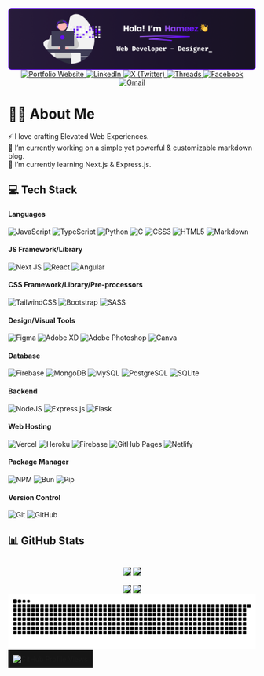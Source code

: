 <img align="center" src="https://github.com/HameezExE/HameezExE/blob/main/HeaderGH.png">

<div align="center">
  <a href="https://hameezexe.github.io" target="_blank">
    <img src="https://img.shields.io/badge/Portfolio-151515?logo=hashicorp&logoColor=6B2EE4&style=for-the-badge" alt="Portfolio Website" />
  </a>
  <a href="https://linkedin.com/in/HameezExE" target="_blank">
    <img src="https://img.shields.io/badge/LinkedIn-151515?logo=linkedin&logoColor=0A66C2&style=for-the-badge" alt="LinkedIn" />
  </a>
  <a href="https://x.com/HameezExE" target="_blank">
    <img src="https://img.shields.io/badge/X-151515?logo=x&logoColor=white&style=for-the-badge" alt="X (Twitter)" />
  </a>
  <a href="https://threads.net/@HameezExE" target="_blank">
    <img src="https://img.shields.io/badge/Threads-151515?logo=threads&logoColor=white&style=for-the-badge" alt="Threads" />
  </a>
  <a href="https://facebook.com/HameezExE" target="_blank">
    <img src="https://img.shields.io/badge/Facebook-151515?logo=facebook&logoColor=1877F2&style=for-the-badge" alt="Facebook" />
  </a>
  <a href="mailto:hameezexe@gmail.com" target="_blank">
    <img src="https://img.shields.io/badge/Gmail-151515?logo=gmail&logoColor=EA4335&style=for-the-badge" alt="Gmail" />
  </a>
</div>

# 👨‍💻 About Me

⚡ I love crafting Elevated Web Experiences.<br>🔭 I’m currently working on a simple yet powerful & customizable markdown blog.<br>🌱 I’m currently learning Next.js & Express.js.

## 💻 Tech Stack

#### Languages

![JavaScript](https://img.shields.io/badge/-JavaScript-151515?style=for-the-badge&logo=javascript&logoColor=white)
![TypeScript](https://img.shields.io/badge/-TypeScript-151515?style=for-the-badge&logo=typescript&logoColor=white)
![Python](https://img.shields.io/badge/-Python-151515?style=for-the-badge&logo=python&logoColor=white)
![C](https://img.shields.io/badge/-C-151515?style=for-the-badge&logo=c&logoColor=white)
![CSS3](https://img.shields.io/badge/-CSS3-151515?style=for-the-badge&logo=css3&logoColor=white)
![HTML5](https://img.shields.io/badge/-HTML5-151515?style=for-the-badge&logo=html5&logoColor=white)
![Markdown](https://img.shields.io/badge/-Markdown-151515?style=for-the-badge&logo=markdown&logoColor=white)

#### JS Framework/Library

![Next JS](https://img.shields.io/badge/-NextJS-151515?style=for-the-badge&logo=next.js)
![React](https://img.shields.io/badge/-ReactJS-151515?style=for-the-badge&logo=react)
![Angular](https://img.shields.io/badge/-AngularJS-151515?style=for-the-badge&logo=angular)

#### CSS Framework/Library/Pre-processors

![TailwindCSS](https://img.shields.io/badge/-TailwindCSS-151515?style=for-the-badge&logo=tailwind-css)
![Bootstrap](https://img.shields.io/badge/-Bootstrap-151515?style=for-the-badge&logo=bootstrap)
![SASS](https://img.shields.io/badge/-SASS-151515?style=for-the-badge&logo=sass)

#### Design/Visual Tools

![Figma](https://img.shields.io/badge/-Figma-151515?style=for-the-badge&logo=figma&logoColor=white)
![Adobe XD](https://img.shields.io/badge/-Adobe%20XD-151515?style=for-the-badge&logo=adobexd&logoColor=white)
![Adobe Photoshop](https://img.shields.io/badge/-Adobe%20Photoshop-151515?style=for-the-badge&logo=adobephotoshop&logoColor=white)
![Canva](https://img.shields.io/badge/-Canva-151515?style=for-the-badge&logo=canva&logoColor=white)

#### Database

![Firebase](https://img.shields.io/badge/-Firebase-151515?style=for-the-badge&logo=firebase&logoColor=white)
![MongoDB](https://img.shields.io/badge/-MongoDB-151515?style=for-the-badge&logo=mongodb&logoColor=white)
![MySQL](https://img.shields.io/badge/-MySQL-151515?style=for-the-badge&logo=mysql&logoColor=white)
![PostgreSQL](https://img.shields.io/badge/-PostgreSQL-151515?style=for-the-badge&logo=postgresql&logoColor=white)
![SQLite](https://img.shields.io/badge/-SQLite-151515?style=for-the-badge&logo=sqlite&logoColor=white)

#### Backend

![NodeJS](https://img.shields.io/badge/-NodeJS-151515?style=for-the-badge&logo=node.js&logoColor=white)
![Express.js](https://img.shields.io/badge/-ExpressJS-151515?style=for-the-badge&logo=express&logoColor=white)
![Flask](https://img.shields.io/badge/-Flask-151515?style=for-the-badge&logo=flask&logoColor=white)

#### Web Hosting

![Vercel](https://img.shields.io/badge/-Vercel-151515?style=for-the-badge&logo=vercel)
![Heroku](https://img.shields.io/badge/-Heroku-151515?style=for-the-badge&logo=heroku)
![Firebase](https://img.shields.io/badge/-Firebase-151515?style=for-the-badge&logo=firebase)
![GitHub Pages](https://img.shields.io/badge/-GitHub%20Pages-151515?style=for-the-badge&logo=github)
![Netlify](https://img.shields.io/badge/-Netlify-151515?style=for-the-badge&logo=netlify)

#### Package Manager

![NPM](https://img.shields.io/badge/-NPM-151515?style=for-the-badge&logo=npm&logoColor=white)
![Bun](https://img.shields.io/badge/-Bun-151515?style=for-the-badge&logo=bun&logoColor=white)
![Pip](https://img.shields.io/badge/-Pip-151515?style=for-the-badge&logo=pypi&logoColor=white)

#### Version Control

![Git](https://img.shields.io/badge/-Git-151515?style=for-the-badge&logo=git)
![GitHub](https://img.shields.io/badge/-GitHub-151515?style=for-the-badge&logo=github)

## 📊 GitHub Stats

<div align="center">
  <br/>
  <div align="center">
  <img src="https://github-readme-stats.vercel.app/api?username=HameezExE&theme=dark&show_icons=true&hide_border=true&count_private=true&include_all_commits=true" height="180" style="background-color:#151515;" />
  <img src="https://github-readme-stats.vercel.app/api/top-langs/?username=HameezExE&layout=compact&theme=dark&hide_border=true" height="180" style="background-color:#151515;" />
  <br><br>
  <img src="https://streak-stats.demolab.com?user=HameezExE&theme=dark&hide_border=true&border_radius=6" height="180" style="background-color:#151515;" />
  <img src="https://github-contributor-stats.vercel.app/api?username=HameezExE&limit=5&theme=dark&combine_all_yearly_contributions=true&hide_border=true" height="180" style="background-color:#151515;" />
</div>

</div>

<img src="https://raw.githubusercontent.com/HameezExE/HameezExE/output/snake.svg" alt="Snake animation" />

<div align="center" style="background-color: #151515; padding: 10px; display: inline-block;">
  <img src="https://komarev.com/ghpvc/?username=HameezExE&color=6B2EE4&style=for-the-badge" alt="GitHub Profile Views" />
</div>
